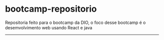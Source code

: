 # bootcamp-repositorio

Repositoria feito para o bootcamp da DIO, o foco desse bootcamp é o desemvolvimento web usando React e java

---

